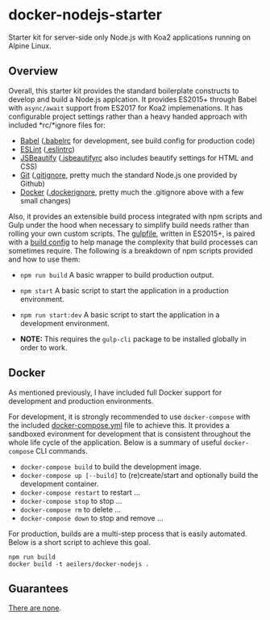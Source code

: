 # docker-nodejs-starter
Starter kit for server-side only Node.js with Koa2 applications running on Alpine Linux.

## Overview
Overall, this starter kit provides the standard boilerplate constructs to develop and build a Node.js applcation. It provides ES2015+ through Babel with `async/await` support from ES2017 for Koa2 implemenations. It has configurable project settings rather than a heavy handed approach with included \*rc/\*ignore files for:
- [Babel](https://babeljs.io/) ([.babelrc](./.babelrc) for development, see build config for production code)
- [ESLint](http://eslint.org/) ([.eslintrc](./.eslintrc))
- [JSBeautify](http://jsbeautifier.org/) ([.jsbeautifyrc](./.jsbeautifyrc) also includes beautify settings for HTML and CSS)
- [Git](https://git-scm.com/) ([.gitignore](./.gitignore), pretty much the standard Node.js one provided by Github)
- [Docker](https://www.docker.com/) ([.dockerignore](./.dockerignore), pretty much the .gitignore above with a few small changes)

Also, it provides an extensible build process integrated with npm scripts and Gulp under the hood when necessary to simplify build needs rather than rolling your own custom scripts. The [gulpfile](./gulpfile.babel.js), written in ES2015+, is paired with a [build config](./conf/buildConfig.json) to help manage the complexity that build processes can sometimes require. The following is a breakdown of npm scripts provided and how to use them:
- `npm run build` A basic wrapper to build production output.
- `npm start` A basic script to start the application in a production environment.
- `npm run start:dev` A basic script to start the application in a development environment.

- **NOTE:** This requires the `gulp-cli` package to be installed globally in order to work.

## Docker
As mentioned previously, I have included full Docker support for development and production environments.

For development, it is strongly recommended to use `docker-compose` with the included [docker-compose.yml](./docker-compose.yml) file to achieve this. It provides a sandboxed evironment for development that is consistent throughout the whole life cycle of the application. Below is a summary of useful `docker-compose` CLI commands.
- `docker-compose build` to build the development image.
- `docker-compose up [--build]` to (re)create/start and optionally build the development container.
- `docker-compose restart` to restart ...
- `docker-compose stop` to stop ...
- `docker-compose rm` to delete ...
- `docker-compose down` to stop and remove ...

For production, builds are a multi-step process that is easily automated. Below is a short script to achieve this goal.
```
npm run build
docker build -t aeilers/docker-nodejs .
```

## Guarantees
[There are none](./LICENSE).
